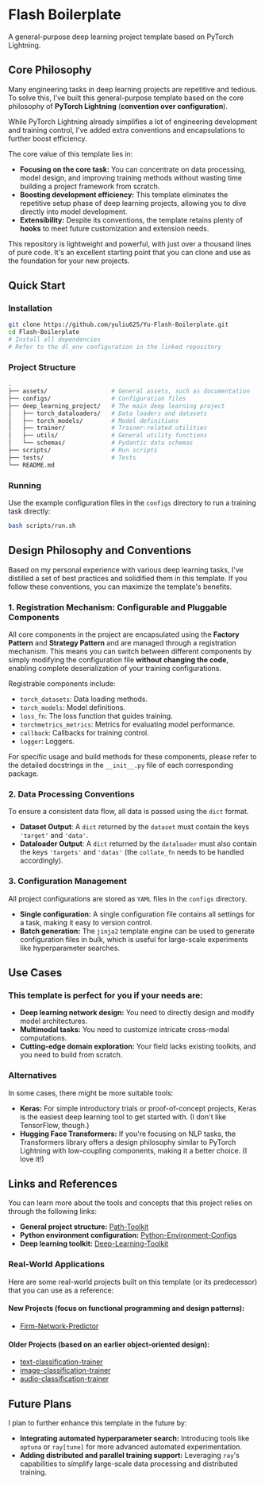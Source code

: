 # Flash Boilerplate
A general-purpose deep learning project template based on PyTorch Lightning.


## Core Philosophy
Many engineering tasks in deep learning projects are repetitive and tedious. To solve this, I've built this general-purpose template based on the core philosophy of **PyTorch Lightning** (**convention over configuration**).

While PyTorch Lightning already simplifies a lot of engineering development and training control, I've added extra conventions and encapsulations to further boost efficiency.

The core value of this template lies in:
- **Focusing on the core task:** You can concentrate on data processing, model design, and improving training methods without wasting time building a project framework from scratch.
- **Boosting development efficiency:** This template eliminates the repetitive setup phase of deep learning projects, allowing you to dive directly into model development.
- **Extensibility:** Despite its conventions, the template retains plenty of **hooks** to meet future customization and extension needs.

This repository is lightweight and powerful, with just over a thousand lines of pure code. It's an excellent starting point that you can clone and use as the foundation for your new projects.


## Quick Start
### Installation
```bash
git clone https://github.com/yuliu625/Yu-Flash-Boilerplate.git
cd Flash-Boilerplate
# Install all dependencies
# Refer to the dl_env configuration in the linked repository
```

### Project Structure
```bash
.
├── assets/                  # General assets, such as documentation
├── configs/                 # Configuration files
├── deep_learning_project/   # The main deep learning project
│   ├── torch_dataloaders/   # Data loaders and datasets
│   ├── torch_models/        # Model definitions
│   ├── trainer/             # Trainer-related utilities
│   ├── utils/               # General utility functions
│   └── schemas/             # Pydantic data schemas
├── scripts/                 # Run scripts
├── tests/                   # Tests
└── README.md
```

### Running
Use the example configuration files in the `configs` directory to run a training task directly:
```bash
bash scripts/run.sh
```


## Design Philosophy and Conventions
Based on my personal experience with various deep learning tasks, I've distilled a set of best practices and solidified them in this template. If you follow these conventions, you can maximize the template's benefits.

### 1\. Registration Mechanism: Configurable and Pluggable Components
All core components in the project are encapsulated using the **Factory Pattern** and **Strategy Pattern** and are managed through a registration mechanism. This means you can switch between different components by simply modifying the configuration file **without changing the code**, enabling complete deserialization of your training configurations.

Registrable components include:
- `torch_datasets`: Data loading methods.
- `torch_models`: Model definitions.
- `loss_fn`: The loss function that guides training.
- `torchmetrics_metrics`: Metrics for evaluating model performance.
- `callback`: Callbacks for training control.
- `logger`: Loggers.

For specific usage and build methods for these components, please refer to the detailed docstrings in the `__init__.py` file of each corresponding package.

### 2\. Data Processing Conventions
To ensure a consistent data flow, all data is passed using the `dict` format.
- **Dataset Output**: A `dict` returned by the `dataset` must contain the keys `'target'` and `'data'`.
- **Dataloader Output**: A `dict` returned by the `dataloader` must also contain the keys `'targets'` and `'datas'` (the `collate_fn` needs to be handled accordingly).

### 3\. Configuration Management
All project configurations are stored as `YAML` files in the `configs` directory.
- **Single configuration:** A single configuration file contains all settings for a task, making it easy to version control.
- **Batch generation:** The `jinja2` template engine can be used to generate configuration files in bulk, which is useful for large-scale experiments like hyperparameter searches.


## Use Cases
### This template is perfect for you if your needs are:
- **Deep learning network design:** You need to directly design and modify model architectures.
- **Multimodal tasks:** You need to customize intricate cross-modal computations.
- **Cutting-edge domain exploration:** Your field lacks existing toolkits, and you need to build from scratch.

### Alternatives
In some cases, there might be more suitable tools:
- **Keras:** For simple introductory trials or proof-of-concept projects, Keras is the easiest deep learning tool to get started with. (I don't like TensorFlow, though.)
- **Hugging Face Transformers:** If you're focusing on NLP tasks, the Transformers library offers a design philosophy similar to PyTorch Lightning with low-coupling components, making it a better choice. (I love it\!)


## Links and References
You can learn more about the tools and concepts that this project relies on through the following links:
- **General project structure:** [Path-Toolkit](https://github.com/yuliu625/Yu-Path-Toolkit)
- **Python environment configuration:** [Python-Environment-Configs](https://github.com/yuliu625/Yu-Python-Environment-Configs)
- **Deep learning toolkit:** [Deep-Learning-Toolkit](https://github.com/yuliu625/Yu-Deep-Learning-Toolkit)

### Real-World Applications
Here are some real-world projects built on this template (or its predecessor) that you can use as a reference:

#### New Projects (focus on functional programming and design patterns):
- [Firm-Network-Predictor](https://github.com/yuliu625/Firm-Network-Predictor)

#### Older Projects (based on an earlier object-oriented design):
- [text-classification-trainer](https://github.com/yul1024/text-classification-trainer)
- [image-classification-trainer](https://github.com/yul1024/image-classification-trainer)
- [audio-classification-trainer](https://github.com/yul1024/audio-classification-trainer)


## Future Plans
I plan to further enhance this template in the future by:
  - **Integrating automated hyperparameter search:** Introducing tools like `optuna` or `ray[tune]` for more advanced automated experimentation.
  - **Adding distributed and parallel training support:** Leveraging `ray`'s capabilities to simplify large-scale data processing and distributed training.

